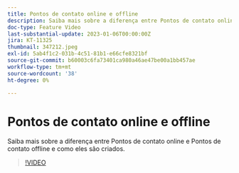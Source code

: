 ```yaml
---
title: Pontos de contato online e offline
description: Saiba mais sobre a diferença entre Pontos de contato online e Pontos de contato offline e como eles são criados.
doc-type: Feature Video
last-substantial-update: 2023-01-06T00:00:00Z
jira: KT-11325
thumbnail: 347212.jpeg
exl-id: 5ab4f1c2-031b-4c51-81b1-e66cfe8321bf
source-git-commit: b60003c6fa73401ca980a46ae47be00a1bb457ae
workflow-type: tm+mt
source-wordcount: '38'
ht-degree: 0%

---
```


# Pontos de contato online e offline

Saiba mais sobre a diferença entre Pontos de contato online e Pontos de contato offline e como eles são criados.

>[!VIDEO](https://video.tv.adobe.com/v/347212/?quality=12&learn=on)
